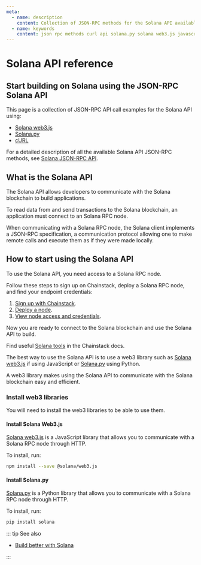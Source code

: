 ```yaml
---
meta:
  - name: description
    content: Collection of JSON-RPC methods for the Solana API available with examples in Solana web3.js, Solana.py, and cURL.
  - name: keywords
    content: json rpc methods curl api solana.py solana web3.js javascript python solana
---
```


# Solana API reference

## Start building on Solana using the JSON-RPC Solana API

This page is a collection of JSON-RPC API call examples for the Solana API using:

* [Solana web3.js](https://solana-labs.github.io/solana-web3.js/)
* [Solana.py](https://michaelhly.github.io/solana-py/)
* [cURL](https://curl.se/)

For a detailed description of all the available Solana API JSON-RPC methods, see [Solana JSON-RPC API](https://docs.solana.com/developing/clients/jsonrpc-api).

## What is the Solana API

The Solana API allows developers to communicate with the Solana blockchain to build applications.

To read data from and send transactions to the Solana blockchain, an application must connect to an Solana RPC node.

When communicating with a Solana RPC node, the Solana client implements a JSON-RPC specification, a communication protocol allowing one to make remote calls and execute them as if they were made locally.

## How to start using the Solana API

To use the Solana API, you need access to a Solana RPC node.

Follow these steps to sign up on Chainstack, deploy a Solana RPC node, and find your endpoint credentials:

1. <a href="https://console.chainstack.com/user/account/create" target="_blank">Sign up with Chainstack</a>.
1. [Deploy a node](/platform/join-a-public-network#join-a-solana-network).
1. [View node access and credentials](/platform/view-node-access-and-credentials).

Now you are ready to connect to the Solana blockchain and use the Solana API to build.

Find useful [Solana tools](/operations/solana/tools#tools) in the Chainstack docs.

The best way to use the Solana API is to use a web3 library such as [Solana web3.js](https://solana-labs.github.io/solana-web3.js/) if using JavaScript or [Solana.py](https://michaelhly.github.io/solana-py/) using Python.

A web3 library makes using the Solana API to communicate with the Solana blockchain easy and efficient.

### Install web3 libraries

You will need to install the web3 libraries to be able to use them.

#### Install Solana Web3.js

[Solana web3.js](https://solana-labs.github.io/solana-web3.js/) is a JavaScript library that allows you to communicate with a Solana RPC node through HTTP.

To install, run:

```sh
npm install --save @solana/web3.js
```

#### Install Solana.py

[Solana.py](https://michaelhly.github.io/solana-py/) is a Python library that allows you to communicate with a Solana RPC node through HTTP.

To install, run:

```sh
pip install solana
```

::: tip See also

* <a href="https://chainstack.com/build-better-with-solana/" target="_blank">Build better with Solana</a>

:::
